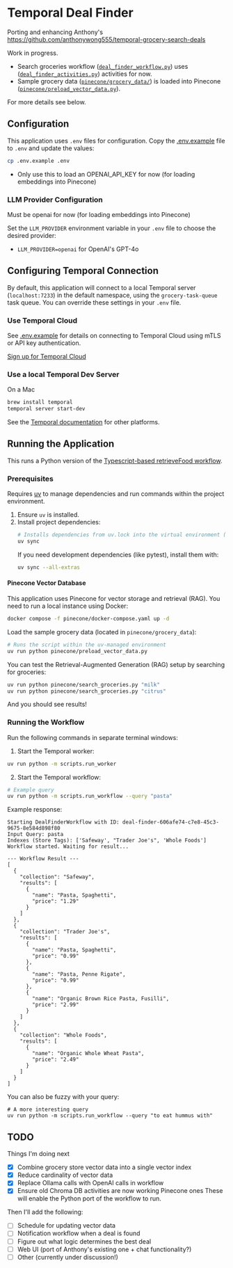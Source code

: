 # Temporal Deal Finder

Porting and enhancing Anthony's https://github.com/anthonywong555/temporal-grocery-search-deals

Work in progress.

* Search groceries workflow ([`deal_finder_workflow.py`](workflows/deal_finder_workflow.py)) uses ([`deal_finder_activities.py`](activities/deal_finder_activities.py)) activities for now.
* Sample grocery data ([`pinecone/grocery_data/`](pinecone/grocery_data/)) is loaded into Pinecone ([`pinecone/preload_vector_data.py`](pinecone/preload_vector_data.py)).

For more details see below.

## Configuration

This application uses `.env` files for configuration. Copy the [.env.example](.env.example) file to `.env` and update the values:

```bash
cp .env.example .env
```
* Only use this to load an OPENAI_API_KEY for now (for loading embeddings into Pinecone)

### LLM Provider Configuration

Must be openai for now (for loading embeddings into Pinecone)

Set the `LLM_PROVIDER` environment variable in your `.env` file to choose the desired provider:

- `LLM_PROVIDER=openai` for OpenAI's GPT-4o

## Configuring Temporal Connection

By default, this application will connect to a local Temporal server (`localhost:7233`) in the default namespace, using the `grocery-task-queue` task queue. You can override these settings in your `.env` file.

### Use Temporal Cloud

See [.env.example](.env.example) for details on connecting to Temporal Cloud using mTLS or API key authentication.

[Sign up for Temporal Cloud](https://temporal.io/get-cloud)

### Use a local Temporal Dev Server

On a Mac
```bash
brew install temporal
temporal server start-dev
```
See the [Temporal documentation](https://learn.temporal.io/getting_started/python/dev_environment/) for other platforms.

## Running the Application

This runs a Python version of the [Typescript-based retrieveFood workflow](https://github.com/anthonywong555/temporal-grocery-search-deals/blob/main/apps/worker/src/workflows/ai/retrieveFood.ts).

### Prerequisites

Requires [uv](https://github.com/astral-sh/uv) to manage dependencies and run commands within the project environment.

1. Ensure `uv` is installed.
2. Install project dependencies:
   ```bash
   # Installs dependencies from uv.lock into the virtual environment (.venv)
   uv sync
   ```
   If you need development dependencies (like pytest), install them with:
   ```bash
   uv sync --all-extras
   ```

#### Pinecone Vector Database

This application uses Pinecone for vector storage and retrieval (RAG). You need to run a local instance using Docker:

```bash
docker compose -f pinecone/docker-compose.yaml up -d
```

Load the sample grocery data (located in `pinecone/grocery_data`):

```bash
# Runs the script within the uv-managed environment
uv run python pinecone/preload_vector_data.py
```

You can test the Retrieval-Augmented Generation (RAG) setup by searching for groceries:

```bash
uv run python pinecone/search_groceries.py "milk"
uv run python pinecone/search_groceries.py "citrus"
```

And you should see results!

### Running the Workflow

Run the following commands in separate terminal windows:

1. Start the Temporal worker:
```bash
uv run python -m scripts.run_worker
```

2. Start the Temporal workflow:
```bash
# Example query
uv run python -m scripts.run_workflow --query "pasta"
```

Example response:
```
Starting DealFinderWorkflow with ID: deal-finder-606afe74-c7e8-45c3-9675-8e584d898f80
Input Query: pasta
Indexes (Store Tags): ['Safeway', "Trader Joe's", 'Whole Foods']
Workflow started. Waiting for result...

--- Workflow Result ---
[
  {
    "collection": "Safeway",
    "results": [
      {
        "name": "Pasta, Spaghetti",
        "price": "1.29"
      }
    ]
  },
  {
    "collection": "Trader Joe's",
    "results": [
      {
        "name": "Pasta, Spaghetti",
        "price": "0.99"
      },
      {
        "name": "Pasta, Penne Rigate",
        "price": "0.99"
      },
      {
        "name": "Organic Brown Rice Pasta, Fusilli",
        "price": "2.99"
      }
    ]
  },
  {
    "collection": "Whole Foods",
    "results": [
      {
        "name": "Organic Whole Wheat Pasta",
        "price": "2.49"
      }
    ]
  }
]
```

You can also be fuzzy with your query:
```
# A more interesting query
uv run python -m scripts.run_workflow --query "to eat hummus with"
```

## TODO
Things I'm doing next
- [x] Combine grocery store vector data into a single vector index
- [x] Reduce cardinality of vector data
- [x] Replace Ollama calls with OpenAI calls in workflow
- [x] Ensure old Chroma DB activities are now working Pinecone ones
These will enable the Python port of the workflow to run.

Then I'll add the following:
- [ ] Schedule for updating vector data
- [ ] Notification workflow when a deal is found
- [ ] Figure out what logic determines the best deal
- [ ] Web UI (port of Anthony's existing one + chat functionality?)
- [ ] Other (currently under discussion!)